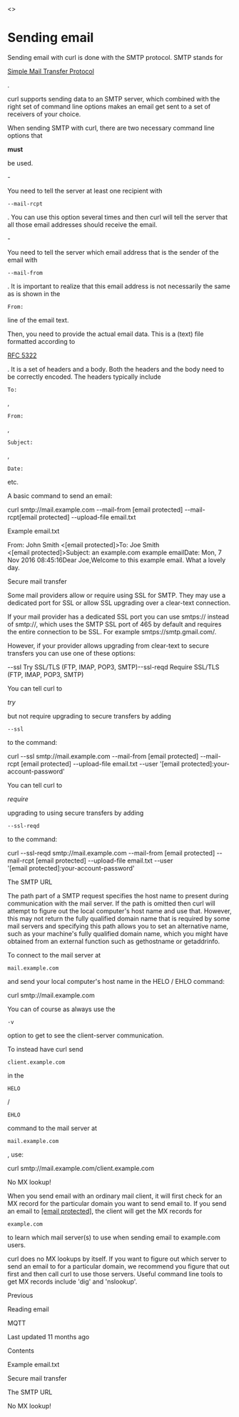 <>

<a href="smtp.html" class="navButton-94f2579c--pageItemWithChildrenNested-2c5d8183--navButtonClickable-161b88ca--navButtonOpened-6a88552e">

</a>

</a>

# <span class="text-4505230f--DisplayH900-bfb998fa--textContentFamily-49a318e1">Sending email</span>

<span class="text-4505230f--UIH300-2063425d--textUIFamily-5ebd8e40--text-8ee2c8b2">

</span>

<span class="text-4505230f--UIH300-2063425d--textUIFamily-5ebd8e40--text-8ee2c8b2">

</span>

<span class="text-4505230f--TextH400-3033861f--textContentFamily-49a318e1">

<span data-key="97d1147998904d09866fe6278ec3490a">

<span data-offset-key="97d1147998904d09866fe6278ec3490a:0">Sending email with curl is done with the SMTP protocol. SMTP stands for </span>

</span>

<a href="https://en.wikipedia.org/wiki/Simple_Mail_Transfer_Protocol" class="link-a079aa82--primary-53a25e66--link-faf6c434">

<span data-key="c52e072cd8334ee1832d43d57f377e1b">

<span data-offset-key="c52e072cd8334ee1832d43d57f377e1b:0">Simple Mail Transfer Protocol</span>

</span>

</a>

<span data-key="e1b2b160937a47a4ab250924957f7768">

<span data-offset-key="e1b2b160937a47a4ab250924957f7768:0">.</span>

</span>

</span>

<span class="text-4505230f--TextH400-3033861f--textContentFamily-49a318e1">

<span data-key="2945595dc9d7476d8e897d94c7bc9d5d">

<span data-offset-key="2945595dc9d7476d8e897d94c7bc9d5d:0">curl supports sending data to an SMTP server, which combined with the right set of command line options makes an email get sent to a set of receivers of your choice.</span>

</span>

</span>

<span class="text-4505230f--TextH400-3033861f--textContentFamily-49a318e1">

<span data-key="07fbe0beb1324a9abb2c9f6f6a243637">

<span data-offset-key="07fbe0beb1324a9abb2c9f6f6a243637:0">When sending SMTP with curl, there are two necessary command line options that </span>

<span data-offset-key="07fbe0beb1324a9abb2c9f6f6a243637:1">**must**</span>

<span data-offset-key="07fbe0beb1324a9abb2c9f6f6a243637:2"> be used.</span>

</span>

</span>- <span class="text-4505230f--TextH400-3033861f--textContentFamily-49a318e1">

<span data-key="f4941afd67444576aafe036120ed54a9">

<span data-offset-key="f4941afd67444576aafe036120ed54a9:0">You need to tell the server at least one recipient with </span>

<span data-offset-key="f4941afd67444576aafe036120ed54a9:1">`--mail-rcpt`</span>

<span data-offset-key="f4941afd67444576aafe036120ed54a9:2">. You can use this option several times and then curl will tell the server that all those email addresses should receive the email.</span>

</span>

</span>- <span class="text-4505230f--TextH400-3033861f--textContentFamily-49a318e1">

<span data-key="46075eee66f1424da26d72251b0cc2f4">

<span data-offset-key="46075eee66f1424da26d72251b0cc2f4:0">You need to tell the server which email address that is the sender of the email with </span>

<span data-offset-key="46075eee66f1424da26d72251b0cc2f4:1">`--mail-from`</span>

<span data-offset-key="46075eee66f1424da26d72251b0cc2f4:2">. It is important to realize that this email address is not necessarily the same as is shown in the </span>

<span data-offset-key="46075eee66f1424da26d72251b0cc2f4:3">`From:`</span>

<span data-offset-key="46075eee66f1424da26d72251b0cc2f4:4"> line of the email text.</span>

</span>

</span>

<span class="text-4505230f--TextH400-3033861f--textContentFamily-49a318e1">

<span data-key="6f90093d0e4e4cbfb3348a35ebfef7c7">

<span data-offset-key="6f90093d0e4e4cbfb3348a35ebfef7c7:0">Then, you need to provide the actual email data. This is a (text) file formatted according to </span>

</span>

<a href="https://tools.ietf.org/html/rfc5322.html" class="link-a079aa82--primary-53a25e66--link-faf6c434">

<span data-key="9fa503971cd94d718485867f9b42001c">

<span data-offset-key="9fa503971cd94d718485867f9b42001c:0">RFC 5322</span>

</span>

</a>

<span data-key="e590bb5ace0748f8a82566d1cbdca421">

<span data-offset-key="e590bb5ace0748f8a82566d1cbdca421:0">. It is a set of headers and a body. Both the headers and the body need to be correctly encoded. The headers typically include </span>

<span data-offset-key="e590bb5ace0748f8a82566d1cbdca421:1">`To:`</span>

<span data-offset-key="e590bb5ace0748f8a82566d1cbdca421:2">, </span>

<span data-offset-key="e590bb5ace0748f8a82566d1cbdca421:3">`From:`</span>

<span data-offset-key="e590bb5ace0748f8a82566d1cbdca421:4">, </span>

<span data-offset-key="e590bb5ace0748f8a82566d1cbdca421:5">`Subject:`</span>

<span data-offset-key="e590bb5ace0748f8a82566d1cbdca421:6">, </span>

<span data-offset-key="e590bb5ace0748f8a82566d1cbdca421:7">`Date:`</span>

<span data-offset-key="e590bb5ace0748f8a82566d1cbdca421:8"> etc.</span>

</span>

</span>

<span class="text-4505230f--TextH400-3033861f--textContentFamily-49a318e1">

<span data-key="ac1dcbafab554eb181282c8d085bed3c">

<span data-offset-key="ac1dcbafab554eb181282c8d085bed3c:0">A basic command to send an email:</span>

</span>

</span>    curl smtp://mail.example.com --mail-from [email protected] --mail-rcpt[email protected] --upload-file email.txt<span class="text-4505230f--HeadingH700-04e1a2a3--textContentFamily-49a318e1">

<span data-key="a9dd41202e1742a3bd2f104256dafaa0">

<span data-offset-key="a9dd41202e1742a3bd2f104256dafaa0:0">Example email.txt</span>

</span>

</span>    From: John Smith <[email protected]>To: Joe Smith <[email protected]>Subject: an example.com example emailDate: Mon, 7 Nov 2016 08:45:16​Dear Joe,Welcome to this example email. What a lovely day.<span class="text-4505230f--HeadingH700-04e1a2a3--textContentFamily-49a318e1">

<span data-key="9c2b01de3d024f68a49efd6deea1d3c5">

<span data-offset-key="9c2b01de3d024f68a49efd6deea1d3c5:0">Secure mail transfer</span>

</span>

</span>

<span class="text-4505230f--TextH400-3033861f--textContentFamily-49a318e1">

<span data-key="145f0cda19c842a28b4aded3030841be">

<span data-offset-key="145f0cda19c842a28b4aded3030841be:0">Some mail providers allow or require using SSL for SMTP. They may use a dedicated port for SSL or allow SSL upgrading over a clear-text connection.</span>

</span>

</span>

<span class="text-4505230f--TextH400-3033861f--textContentFamily-49a318e1">

<span data-key="bb63bd57fd2049fe9b5b253363f562ba">

<span data-offset-key="bb63bd57fd2049fe9b5b253363f562ba:0">If your mail provider has a dedicated SSL port you can use smtps:// instead of smtp://, which uses the SMTP SSL port of 465 by default and requires the entire connection to be SSL. For example smtps://smtp.gmail.com/.</span>

</span>

</span>

<span class="text-4505230f--TextH400-3033861f--textContentFamily-49a318e1">

<span data-key="1b3dba28dffe4d0ba119c0e366fd2b48">

<span data-offset-key="1b3dba28dffe4d0ba119c0e366fd2b48:0">However, if your provider allows upgrading from clear-text to secure transfers you can use one of these options:</span>

</span>

</span>    --ssl           Try SSL/TLS (FTP, IMAP, POP3, SMTP)--ssl-reqd      Require SSL/TLS (FTP, IMAP, POP3, SMTP)<span class="text-4505230f--TextH400-3033861f--textContentFamily-49a318e1">

<span data-key="68ef9e5bfcbd4a65b2c33681e97963d7">

<span data-offset-key="68ef9e5bfcbd4a65b2c33681e97963d7:0">You can tell curl to </span>

<span data-offset-key="68ef9e5bfcbd4a65b2c33681e97963d7:1">_try_</span>

<span data-offset-key="68ef9e5bfcbd4a65b2c33681e97963d7:2"> but not require upgrading to secure transfers by adding </span>

<span data-offset-key="68ef9e5bfcbd4a65b2c33681e97963d7:3">`--ssl`</span>

<span data-offset-key="68ef9e5bfcbd4a65b2c33681e97963d7:4"> to the command:</span>

</span>

</span>    curl --ssl smtp://mail.example.com --mail-from [email protected]     --mail-rcpt [email protected] --upload-file email.txt     --user '[email protected]:your-account-password'<span class="text-4505230f--TextH400-3033861f--textContentFamily-49a318e1">

<span data-key="ddcc2b7391c049e9a18c41e8254839fb">

<span data-offset-key="ddcc2b7391c049e9a18c41e8254839fb:0">You can tell curl to </span>

<span data-offset-key="ddcc2b7391c049e9a18c41e8254839fb:1">_require_</span>

<span data-offset-key="ddcc2b7391c049e9a18c41e8254839fb:2"> upgrading to using secure transfers by adding </span>

<span data-offset-key="ddcc2b7391c049e9a18c41e8254839fb:3">`--ssl-reqd`</span>

<span data-offset-key="ddcc2b7391c049e9a18c41e8254839fb:4"> to the command:</span>

</span>

</span>    curl --ssl-reqd smtp://mail.example.com --mail-from [email protected]     --mail-rcpt [email protected] --upload-file email.txt     --user '[email protected]:your-account-password'<span class="text-4505230f--HeadingH700-04e1a2a3--textContentFamily-49a318e1">

<span data-key="7cc9f195cf124c4fb063b348b6444662">

<span data-offset-key="7cc9f195cf124c4fb063b348b6444662:0">The SMTP URL</span>

</span>

</span>

<span class="text-4505230f--TextH400-3033861f--textContentFamily-49a318e1">

<span data-key="7e1d712125654f4784a3b4a947e0d611">

<span data-offset-key="7e1d712125654f4784a3b4a947e0d611:0">The path part of a SMTP request specifies the host name to present during communication with the mail server. If the path is omitted then curl will attempt to figure out the local computer's host name and use that. However, this may not return the fully qualified domain name that is required by some mail servers and specifying this path allows you to set an alternative name, such as your machine's fully qualified domain name, which you might have obtained from an external function such as gethostname or getaddrinfo.</span>

</span>

</span>

<span class="text-4505230f--TextH400-3033861f--textContentFamily-49a318e1">

<span data-key="8466a34669534cdaa1e139854bcefa1b">

<span data-offset-key="8466a34669534cdaa1e139854bcefa1b:0">To connect to the mail server at </span>

<span data-offset-key="8466a34669534cdaa1e139854bcefa1b:1">`mail.example.com`</span>

<span data-offset-key="8466a34669534cdaa1e139854bcefa1b:2"> and send your local computer's host name in the HELO / EHLO command:</span>

</span>

</span>    curl smtp://mail.example.com<span class="text-4505230f--TextH400-3033861f--textContentFamily-49a318e1">

<span data-key="573d96b338a94b0b884c44859cb08ee3">

<span data-offset-key="573d96b338a94b0b884c44859cb08ee3:0">You can of course as always use the </span>

<span data-offset-key="573d96b338a94b0b884c44859cb08ee3:1">`-v`</span>

<span data-offset-key="573d96b338a94b0b884c44859cb08ee3:2"> option to get to see the client-server communication.</span>

</span>

</span>

<span class="text-4505230f--TextH400-3033861f--textContentFamily-49a318e1">

<span data-key="d9d7a3055dfd41aab6fb7481c6ca6135">

<span data-offset-key="d9d7a3055dfd41aab6fb7481c6ca6135:0">To instead have curl send </span>

<span data-offset-key="d9d7a3055dfd41aab6fb7481c6ca6135:1">`client.example.com`</span>

<span data-offset-key="d9d7a3055dfd41aab6fb7481c6ca6135:2"> in the </span>

<span data-offset-key="d9d7a3055dfd41aab6fb7481c6ca6135:3">`HELO`</span>

<span data-offset-key="d9d7a3055dfd41aab6fb7481c6ca6135:4"> / </span>

<span data-offset-key="d9d7a3055dfd41aab6fb7481c6ca6135:5">`EHLO`</span>

<span data-offset-key="d9d7a3055dfd41aab6fb7481c6ca6135:6"> command to the mail server at </span>

<span data-offset-key="d9d7a3055dfd41aab6fb7481c6ca6135:7">`mail.example.com`</span>

<span data-offset-key="d9d7a3055dfd41aab6fb7481c6ca6135:8">, use:</span>

</span>

</span>    curl smtp://mail.example.com/client.example.com<span class="text-4505230f--HeadingH700-04e1a2a3--textContentFamily-49a318e1">

<span data-key="5f97e7c2ab8b433f913fa03319bb3ca4">

<span data-offset-key="5f97e7c2ab8b433f913fa03319bb3ca4:0">No MX lookup!</span>

</span>

</span>

<span class="text-4505230f--TextH400-3033861f--textContentFamily-49a318e1">

<span data-key="bcfe59daac3a4f77915ca40aca37f028">

<span data-offset-key="bcfe59daac3a4f77915ca40aca37f028:0">When you send email with an ordinary mail client, it will first check for an MX record for the particular domain you want to send email to. If you send an email to <a href="../cdn-cgi/l/email-protection.html" class="__cf_email__">[email protected]</a>, the client will get the MX records for </span>

<span data-offset-key="bcfe59daac3a4f77915ca40aca37f028:1">`example.com`</span>

<span data-offset-key="bcfe59daac3a4f77915ca40aca37f028:2"> to learn which mail server(s) to use when sending email to example.com users.</span>

</span>

</span>

<span class="text-4505230f--TextH400-3033861f--textContentFamily-49a318e1">

<span data-key="e11462ba770b47919f41e1b4086045ec">

<span data-offset-key="e11462ba770b47919f41e1b4086045ec:0">curl does no MX lookups by itself. If you want to figure out which server to send an email to for a particular domain, we recommend you figure that out first and then call curl to use those servers. Useful command line tools to get MX records include 'dig' and 'nslookup'.</span>

</span>

</span>

<a href="reademail.html" class="reset-3c756112--card-6570f064--whiteCard-fff091a4--cardPrevious-56a5e674">

</a>

<span class="text-4505230f--TextH200-a3425406--textContentFamily-49a318e1">Previous</span>

<span class="text-4505230f--UIH400-4e41e82a--textContentFamily-49a318e1">Reading email</span>

<a href="mqtt.html" class="reset-3c756112--card-6570f064--whiteCard-fff091a4--cardNext-19241c42">

</a>

<span class="text-4505230f--UIH400-4e41e82a--textContentFamily-49a318e1">MQTT</span>

<span class="text-4505230f--TextH200-a3425406--textContentFamily-49a318e1">Last updated 11 months ago</span>

<span class="text-4505230f--InfoH100-1e92e1d1--textContentFamily-49a318e1">Contents</span>

<a href="smtp.html#example-email-txt" class="reset-3c756112--menuItem-aa02f6ec--menuItemLight-757d5235--menuItemInline-173bdf97--pageTocItem-f4427024">

</a>

<span class="text-4505230f--UIH300-2063425d--textContentFamily-49a318e1">

<span class="text-4505230f--UIH200-50ead35f--textContentFamily-49a318e1">Example email.txt</span>

</span>

<a href="smtp.html#secure-mail-transfer" class="reset-3c756112--menuItem-aa02f6ec--menuItemLight-757d5235--menuItemInline-173bdf97--pageTocItem-f4427024">

</a>

<span class="text-4505230f--UIH300-2063425d--textContentFamily-49a318e1">

<span class="text-4505230f--UIH200-50ead35f--textContentFamily-49a318e1">Secure mail transfer</span>

</span>

<a href="smtp.html#the-smtp-url" class="reset-3c756112--menuItem-aa02f6ec--menuItemLight-757d5235--menuItemInline-173bdf97--pageTocItem-f4427024">

</a>

<span class="text-4505230f--UIH300-2063425d--textContentFamily-49a318e1">

<span class="text-4505230f--UIH200-50ead35f--textContentFamily-49a318e1">The SMTP URL</span>

</span>

<a href="smtp.html#no-mx-lookup" class="reset-3c756112--menuItem-aa02f6ec--menuItemLight-757d5235--menuItemInline-173bdf97--pageTocItem-f4427024">

</a>

<span class="text-4505230f--UIH300-2063425d--textContentFamily-49a318e1">

<span class="text-4505230f--UIH200-50ead35f--textContentFamily-49a318e1">No MX lookup!</span>

</span>
